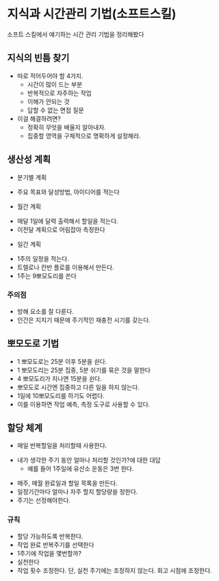 # 지식과 시간관리 기법(소프트스킬)
소프트 스킬에서 얘기하는 시간 관리 기법을 정리해봤다

## 지식의 빈틈 찾기
* 따로 적어두어야 할 4가지.
  - 시간이 많이 드는 부분
  - 반복적으로 자주하는 작업
  - 이해가 안되는 것
  - 답할 수 없는 면접 질문
* 이걸 해결하려면?
  - 정확히 무엇을 배울지 알아내자.
  - 집중할 영역을 구체적으로 명확하게 설정해라.


## 생산성 계획
* 분기별 계획
 - 주요 목표와 달성방법, 아이디어를 적는다
* 월간 계획
 - 매달 1일에 달력 출력해서 할일을 적는다. 
 - 이전달 계획으로 어림잡아 측정한다
* 일간 계획
 - 1주의 일정을 적는다.
 - 트렐로나 칸반 플로를 이용해서 만든다.
 - 1주는 9뽀모도리를 쓴다

### 주의점
* 방해 요소를 잘 다룬다.
* 인간은 지치기 때문에 주기적인 재충전 시기를 갖는다. 

## 뽀모도로 기법
* 1 뽀모도로는 25분 이후 5분을 쉰다.
* 1 뽀모도리는 25분 집중, 5분 쉬기를 묶은 것을 말한다
* 4 뽀모도리가 지나면 15분을 쉰다.
* 뽀모도로 시간엔 집중하고 다른 일을 하지 않는다.
* 1일에 10뽀모도리를 하기도 어렵다.
* 이를 이용하면 작업 예측, 측정 도구로 사용할 수 있다.

## 할당 체계
* 매일 반복할일을 처리할때 사용한다.
 - 내가 생각한 주기 동안 얼마나 처리할 것인가?에 대한 대답
   - 예를 들어 1주일에 유산소 운동은 3번 한다.
* 매주, 매월 완료일과 할일 목록을 만든다.
* 일정기간마다 얼마나 자주 할지 할당량을 정한다.
* 주기는 선정해야한다.

### 규칙 
* 할당 가능하도록 반복한다.
* 작업 완료 반복주기를 선택한다
* 1주기에 작업을 몇번할까?
* 실천한다
* 작업 횟수 조정한다. 단, 실천 주기에는 조정하지 않는다. 회고 시점에 조정한다.


